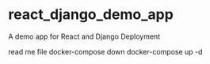 # react_django_demo_app
A demo app for React and Django Deployment

read me file 
docker-compose down
docker-compose up -d 






